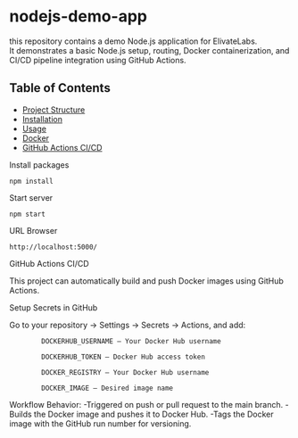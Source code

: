 # nodejs-demo-app
this repository contains a demo Node.js application for ElivateLabs.  
It demonstrates a basic Node.js setup, routing, Docker containerization, and CI/CD pipeline integration using GitHub Actions.

## Table of Contents
- [Project Structure](#project-structure)
- [Installation](#installation)
- [Usage](#usage)
- [Docker](#docker)
- [GitHub Actions CI/CD](#github-actions-cicd)

Install packages
```
npm install
```
Start server
```
npm start
````
URL Browser

```
http://localhost:5000/

```
GitHub Actions CI/CD

This project can automatically build and push Docker images using GitHub Actions.

Setup Secrets in GitHub

Go to your repository → Settings → Secrets → Actions, and add:

            DOCKERHUB_USERNAME – Your Docker Hub username

            DOCKERHUB_TOKEN – Docker Hub access token

            DOCKER_REGISTRY – Your Docker Hub username

            DOCKER_IMAGE – Desired image name

Workflow Behavior:
     -Triggered on push or pull request to the main branch.
     -Builds the Docker image and pushes it to Docker Hub.
     -Tags the Docker image with the GitHub run number for versioning.
